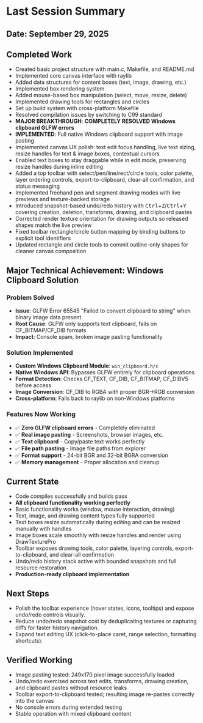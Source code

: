 # Last Session Summary

## Date: September 29, 2025

## Completed Work
- Created basic project structure with main.c, Makefile, and README.md
- Implemented core canvas interface with raylib
- Added data structures for content boxes (text, image, drawing, etc.)
- Implemented box rendering system
- Added mouse-based box manipulation (select, move, resize, delete)
- Implemented drawing tools for rectangles and circles
- Set up build system with cross-platform Makefile
- Resolved compilation issues by switching to C99 standard
- **MAJOR BREAKTHROUGH**: **COMPLETELY RESOLVED Windows clipboard GLFW errors**
- **IMPLEMENTED**: Full native Windows clipboard support with image pasting
- Implemented canvas UX polish: text edit focus handling, live text sizing, resize handles for text & image boxes, contextual cursors
- Enabled text boxes to stay draggable while in edit mode, preserving resize handles during inline editing
- Added a top toolbar with select/pen/line/rect/circle tools, color palette, layer ordering controls, export-to-clipboard, clear-all confirmation, and status messaging
- Implemented freehand pen and segment drawing modes with live previews and texture-backed storage
- Introduced snapshot-based undo/redo history with <kbd>Ctrl</kbd>+<kbd>Z</kbd>/<kbd>Ctrl</kbd>+<kbd>Y</kbd> covering creation, deletion, transforms, drawing, and clipboard pastes
- Corrected render texture orientation for drawing outputs so released shapes match the live preview
- Fixed toolbar rectangle/circle button mapping by binding buttons to explicit tool identifiers
- Updated rectangle and circle tools to commit outline-only shapes for cleaner canvas composition

## Major Technical Achievement: Windows Clipboard Solution
### Problem Solved
- **Issue**: GLFW Error 65545 "Failed to convert clipboard to string" when binary image data present
- **Root Cause**: GLFW only supports text clipboard, fails on CF_BITMAP/CF_DIB formats
- **Impact**: Console spam, broken image pasting functionality

### Solution Implemented
- **Custom Windows Clipboard Module**: `win_clipboard.h/c`
- **Native Windows API**: Bypasses GLFW entirely for clipboard operations
- **Format Detection**: Checks CF_TEXT, CF_DIB, CF_BITMAP, CF_DIBV5 before access
- **Image Conversion**: CF_DIB to RGBA with proper BGR→RGB conversion
- **Cross-platform**: Falls back to raylib on non-Windows platforms

### Features Now Working
- ✅ **Zero GLFW clipboard errors** - Completely eliminated
- ✅ **Real image pasting** - Screenshots, browser images, etc.
- ✅ **Text clipboard** - Copy/paste text works perfectly
- ✅ **File path pasting** - Image file paths from explorer
- ✅ **Format support** - 24-bit BGR and 32-bit BGRA conversion
- ✅ **Memory management** - Proper allocation and cleanup

## Current State
- Code compiles successfully and builds pass
- **All clipboard functionality working perfectly**
- Basic functionality works (window, mouse interaction, drawing)
- Text, image, and drawing content types fully supported
- Text boxes resize automatically during editing and can be resized manually with handles
- Image boxes scale smoothly with resize handles and render using DrawTexturePro
- Toolbar exposes drawing tools, color palette, layering controls, export-to-clipboard, and clear-all confirmation
- Undo/redo history stack active with bounded snapshots and full resource restoration
- **Production-ready clipboard implementation**

## Next Steps
- Polish the toolbar experience (hover states, icons, tooltips) and expose undo/redo controls visually.
- Reduce undo/redo snapshot cost by deduplicating textures or capturing diffs for faster history navigation.
- Expand text editing UX (click-to-place caret, range selection, formatting shortcuts).

## Verified Working
- Image pasting tested: 249x170 pixel image successfully loaded
- Undo/redo exercised across text edits, transforms, drawing creation, and clipboard pastes without resource leaks
- Toolbar export-to-clipboard tested; resulting image re-pastes correctly into the canvas
- No console errors during extended testing
- Stable operation with mixed clipboard content